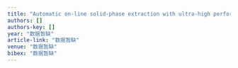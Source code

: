 ```yaml
---
title: "Automatic on‐line solid‐phase extraction with ultra‐high performance liquid chromatography and tandem mass spectrometry for the determination of ten antipsychotics in human plasma"
authors: []
authors-key: []
year: "数据暂缺"
article-link: "数据暂缺"
venue: "数据暂缺"
bibex: "数据暂缺"
---
```

